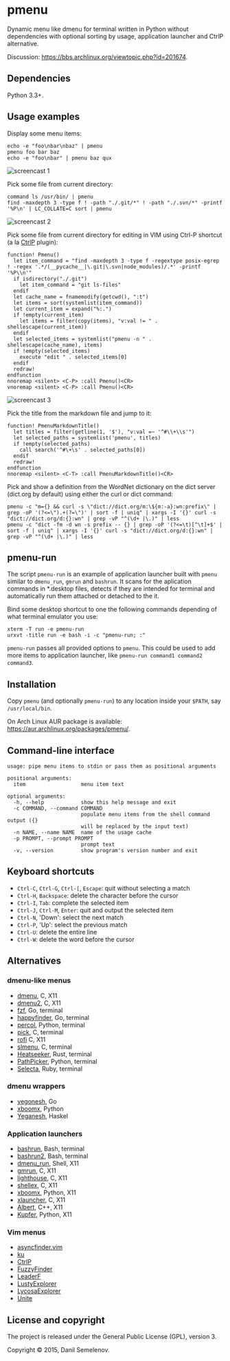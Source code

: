 # pmenu
Dynamic menu like dmenu for terminal written in Python without dependencies with optional sorting by usage, application launcher and CtrlP alternative.

Discussion: https://bbs.archlinux.org/viewtopic.php?id=201674.

## Dependencies

Python 3.3+.

## Usage examples

Display some menu items:

    echo -e "foo\nbar\nbaz" | pmenu
    pmenu foo bar baz
    echo -e "foo\nbar" | pmenu baz qux

![screencast 1](https://raw.githubusercontent.com/sgtpep/pmenu/master/screencasts/1.gif)

Pick some file from current directory:

    command ls /usr/bin/ | pmenu
    find -maxdepth 3 -type f ! -path "./.git/*" ! -path "./.svn/*" -printf '%P\n' | LC_COLLATE=C sort | pmenu

![screencast 2](https://raw.githubusercontent.com/sgtpep/pmenu/master/screencasts/2.gif)

Pick some file from current directory for editing in VIM using Ctrl-P shortcut (a la [CtrlP](http://kien.github.io/ctrlp.vim/) plugin):

    function! Pmenu()
      let item_command = "find -maxdepth 3 -type f -regextype posix-egrep ! -regex '.*/(__pycache__|\.git|\.svn|node_modules)/.*' -printf '%P\\n'"
      if isdirectory("./.git")
        let item_command = "git ls-files"
      endif
      let cache_name = fnamemodify(getcwd(), ":t")
      let items = sort(systemlist(item_command))
      let current_item = expand("%:.")
      if !empty(current_item)
        let items = filter(copy(items), "v:val != " . shellescape(current_item))
      endif
      let selected_items = systemlist("pmenu -n " . shellescape(cache_name), items)
      if !empty(selected_items)
        execute "edit " . selected_items[0]
      endif
      redraw!
    endfunction
    nnoremap <silent> <C-P> :call Pmenu()<CR>
    vnoremap <silent> <C-P> :call Pmenu()<CR>

![screencast 3](https://raw.githubusercontent.com/sgtpep/pmenu/master/screencasts/3.gif)

Pick the title from the markdown file and jump to it:

    function! PmenuMarkdownTitle()
      let titles = filter(getline(1, '$'), "v:val =~ '^#\\+\\s'")
      let selected_paths = systemlist('pmenu', titles)
      if !empty(selected_paths)
        call search('^#\+\s' . selected_paths[0])
      endif
      redraw!
    endfunction
    nnoremap <silent> <C-T> :call PmenuMarkdownTitle()<CR>

Pick and show a definition from the WordNet dictionary on the dict server (dict.org by default) using either the curl or dict command:

    pmenu -c "m={} && curl -s \"dict://dict.org/m:\${m:-a}:wn:prefix\" | grep -oP '(?<=\").+(?=\")' | sort -f | uniq" | xargs -I '{}' curl -s "dict://dict.org/d:{}:wn" | grep -vP "^(\d+ |\.)" | less
    pmenu -c "dict -fm -d wn -s prefix -- {} | grep -oP '(?<=\t)[^\t]+$' | sort -f | uniq" | xargs -I '{}' curl -s "dict://dict.org/d:{}:wn" | grep -vP "^(\d+ |\.)" | less

## pmenu-run

The script `pmenu-run` is an example of application launcher built with `pmenu` similar to `dmenu_run`, `gmrun` and `bashrun`. It scans for the aplication commands in \*.desktop files, detects if they are intended for terminal and automatically run them attached or detached to the it.

Bind some desktop shortcut to one the following commands depending of what terminal emulator you use:

    xterm -T run -e pmenu-run
    urxvt -title run -e bash -i -c "pmenu-run; :"

`pmenu-run` passes all provided options to `pmenu`. This could be used to add more items to application launcher, like `pmenu-run command1 command2 command3`.

## Installation

Copy `pmenu` (and optionally `pmenu-run`) to any location inside your `$PATH`, say `/usr/local/bin`.

On Arch Linux AUR package is available: https://aur.archlinux.org/packages/pmenu/.

## Command-line interface

    usage: pipe menu items to stdin or pass them as positional arguments

    positional arguments:
      item                  menu item text

    optional arguments:
      -h, --help            show this help message and exit
      -c COMMAND, --command COMMAND
                            populate menu items from the shell command output ({}
                            will be replaced by the input text)
      -n NAME, --name NAME  name of the usage cache
      -p PROMPT, --prompt PROMPT
                            prompt text
      -v, --version         show program's version number and exit

## Keyboard shortcuts

- `Ctrl-C`, `Ctrl-G`, `Ctrl-[`, `Escape`: quit without selecting a match
- `Ctrl-H`, `Backspace`: delete the character before the cursor
- `Ctrl-I`, `Tab`: complete the selected item
- `Ctrl-J`, `Ctrl-M`, `Enter`: quit and output the selected item
- `Ctrl-N`, 'Down': select the next match
- `Ctrl-P`, 'Up': select the previous match
- `Ctrl-U`: delete the entire line
- `Ctrl-W`: delete the word before the cursor

## Alternatives

### dmenu-like menus

- [dmenu](http://tools.suckless.org/dmenu/), C, X11
- [dmenu2](https://bitbucket.org/melek/dmenu2), C, X11
- [fzf](https://github.com/junegunn/fzf), Go, terminal
- [happyfinder](https://github.com/hugows/hf), Go, terminal
- [percol](https://github.com/mooz/percol), Python, terminal
- [pick](https://github.com/thoughtbot/pick), C, terminal
- [rofi](https://github.com/DaveDavenport/rofi) C, X11
- [slmenu](https://bitbucket.org/rafaelgg/slmenu), C, terminal
- [Heatseeker](https://github.com/rschmitt/heatseeker), Rust, terminal
- [PathPicker](https://facebook.github.io/PathPicker/), Python, terminal
- [Selecta](https://github.com/garybernhardt/selecta), Ruby, terminal

### dmenu wrappers

- [yegonesh](https://github.com/klowner/yegonesh), Go
- [xboomx](https://github.com/victorhaggqvist/xboomx), Python
- [Yeganesh](http://dmwit.com/yeganesh/), Haskel

### Application launchers

- [bashrun](http://bashrun.sourceforge.net/), Bash, terminal
- [bashrun2](http://henning-bekel.de/bashrun2/), Bash, terminal
- [dmenu\_run](http://tools.suckless.org/dmenu/), Shell, X11
- [gmrun](http://sourceforge.net/projects/gmrun/), C, X11
- [lighthouse](https://github.com/emgram769/lighthouse), C, X11
- [shellex](https://github.com/Merovius/shellex), C, X11
- [xboomx](https://github.com/victorhaggqvist/xboomx), Python, X11
- [xlauncher](https://github.com/vatriani/xlauncher), C, X11
- [Albert](https://github.com/ManuelSchneid3r/albert), C++, X11
- [Kupfer](http://engla.github.io/kupfer/), Python, X11

### Vim menus

- [asyncfinder.vim](https://github.com/vim-scripts/asyncfinder.vim)
- [ku](http://www.vim.org/scripts/script.php?script_id=2337)
- [CtrlP](http://kien.github.io/ctrlp.vim/)
- [FuzzyFinder](http://www.vim.org/scripts/script.php?script_id=1984)
- [LeaderF](https://github.com/Yggdroot/LeaderF)
- [LustyExplorer](http://www.vim.org/scripts/script.php?script_id=1890)
- [LycosaExplorer](http://www.vim.org/scripts/script.php?script_id=3659)
- [Unite](https://github.com/Shougo/unite.vim)

## License and copyright

The project is released under the General Public License (GPL), version 3.

Copyright © 2015, Danil Semelenov.
